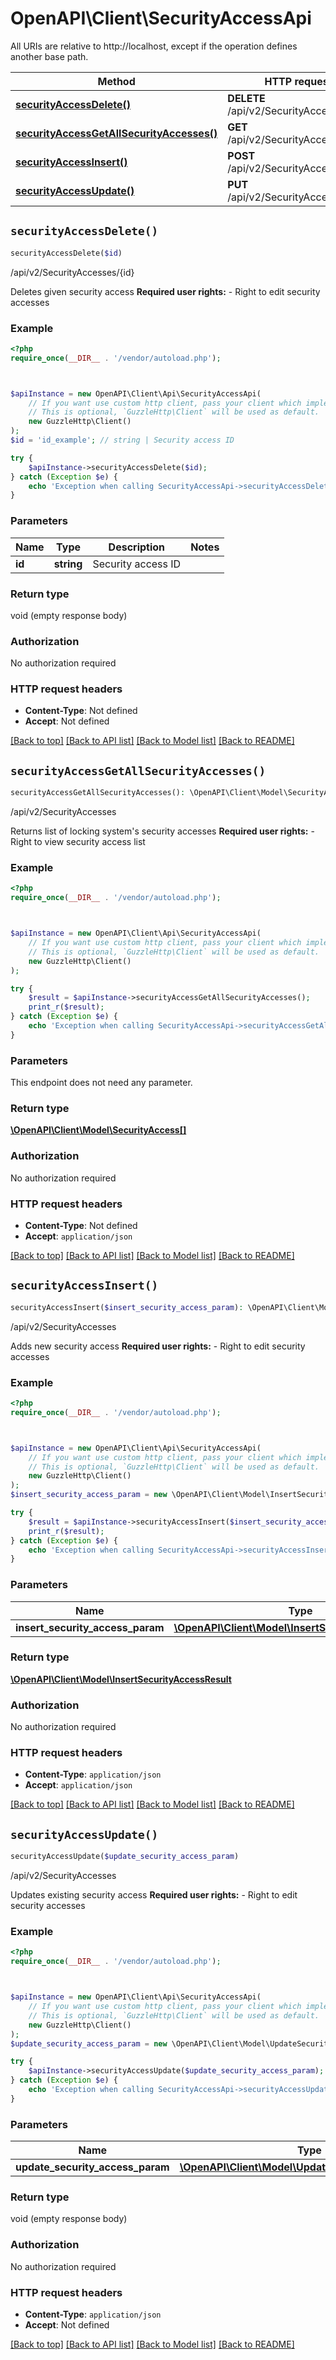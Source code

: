 # OpenAPI\Client\SecurityAccessApi

All URIs are relative to http://localhost, except if the operation defines another base path.

| Method | HTTP request | Description |
| ------------- | ------------- | ------------- |
| [**securityAccessDelete()**](SecurityAccessApi.md#securityAccessDelete) | **DELETE** /api/v2/SecurityAccesses/{id} | /api/v2/SecurityAccesses/{id} |
| [**securityAccessGetAllSecurityAccesses()**](SecurityAccessApi.md#securityAccessGetAllSecurityAccesses) | **GET** /api/v2/SecurityAccesses | /api/v2/SecurityAccesses |
| [**securityAccessInsert()**](SecurityAccessApi.md#securityAccessInsert) | **POST** /api/v2/SecurityAccesses | /api/v2/SecurityAccesses |
| [**securityAccessUpdate()**](SecurityAccessApi.md#securityAccessUpdate) | **PUT** /api/v2/SecurityAccesses | /api/v2/SecurityAccesses |


## `securityAccessDelete()`

```php
securityAccessDelete($id)
```

/api/v2/SecurityAccesses/{id}

Deletes given security access    <b>Required user rights:</b>    - Right to edit security accesses

### Example

```php
<?php
require_once(__DIR__ . '/vendor/autoload.php');



$apiInstance = new OpenAPI\Client\Api\SecurityAccessApi(
    // If you want use custom http client, pass your client which implements `GuzzleHttp\ClientInterface`.
    // This is optional, `GuzzleHttp\Client` will be used as default.
    new GuzzleHttp\Client()
);
$id = 'id_example'; // string | Security access ID

try {
    $apiInstance->securityAccessDelete($id);
} catch (Exception $e) {
    echo 'Exception when calling SecurityAccessApi->securityAccessDelete: ', $e->getMessage(), PHP_EOL;
}
```

### Parameters

| Name | Type | Description  | Notes |
| ------------- | ------------- | ------------- | ------------- |
| **id** | **string**| Security access ID | |

### Return type

void (empty response body)

### Authorization

No authorization required

### HTTP request headers

- **Content-Type**: Not defined
- **Accept**: Not defined

[[Back to top]](#) [[Back to API list]](../../README.md#endpoints)
[[Back to Model list]](../../README.md#models)
[[Back to README]](../../README.md)

## `securityAccessGetAllSecurityAccesses()`

```php
securityAccessGetAllSecurityAccesses(): \OpenAPI\Client\Model\SecurityAccess[]
```

/api/v2/SecurityAccesses

Returns list of locking system's security accesses    <b>Required user rights:</b>    - Right to view security access list

### Example

```php
<?php
require_once(__DIR__ . '/vendor/autoload.php');



$apiInstance = new OpenAPI\Client\Api\SecurityAccessApi(
    // If you want use custom http client, pass your client which implements `GuzzleHttp\ClientInterface`.
    // This is optional, `GuzzleHttp\Client` will be used as default.
    new GuzzleHttp\Client()
);

try {
    $result = $apiInstance->securityAccessGetAllSecurityAccesses();
    print_r($result);
} catch (Exception $e) {
    echo 'Exception when calling SecurityAccessApi->securityAccessGetAllSecurityAccesses: ', $e->getMessage(), PHP_EOL;
}
```

### Parameters

This endpoint does not need any parameter.

### Return type

[**\OpenAPI\Client\Model\SecurityAccess[]**](../Model/SecurityAccess.md)

### Authorization

No authorization required

### HTTP request headers

- **Content-Type**: Not defined
- **Accept**: `application/json`

[[Back to top]](#) [[Back to API list]](../../README.md#endpoints)
[[Back to Model list]](../../README.md#models)
[[Back to README]](../../README.md)

## `securityAccessInsert()`

```php
securityAccessInsert($insert_security_access_param): \OpenAPI\Client\Model\InsertSecurityAccessResult
```

/api/v2/SecurityAccesses

Adds new security access    <b>Required user rights:</b>    - Right to edit security accesses

### Example

```php
<?php
require_once(__DIR__ . '/vendor/autoload.php');



$apiInstance = new OpenAPI\Client\Api\SecurityAccessApi(
    // If you want use custom http client, pass your client which implements `GuzzleHttp\ClientInterface`.
    // This is optional, `GuzzleHttp\Client` will be used as default.
    new GuzzleHttp\Client()
);
$insert_security_access_param = new \OpenAPI\Client\Model\InsertSecurityAccessParam(); // \OpenAPI\Client\Model\InsertSecurityAccessParam | Parameter

try {
    $result = $apiInstance->securityAccessInsert($insert_security_access_param);
    print_r($result);
} catch (Exception $e) {
    echo 'Exception when calling SecurityAccessApi->securityAccessInsert: ', $e->getMessage(), PHP_EOL;
}
```

### Parameters

| Name | Type | Description  | Notes |
| ------------- | ------------- | ------------- | ------------- |
| **insert_security_access_param** | [**\OpenAPI\Client\Model\InsertSecurityAccessParam**](../Model/InsertSecurityAccessParam.md)| Parameter | |

### Return type

[**\OpenAPI\Client\Model\InsertSecurityAccessResult**](../Model/InsertSecurityAccessResult.md)

### Authorization

No authorization required

### HTTP request headers

- **Content-Type**: `application/json`
- **Accept**: `application/json`

[[Back to top]](#) [[Back to API list]](../../README.md#endpoints)
[[Back to Model list]](../../README.md#models)
[[Back to README]](../../README.md)

## `securityAccessUpdate()`

```php
securityAccessUpdate($update_security_access_param)
```

/api/v2/SecurityAccesses

Updates existing security access    <b>Required user rights:</b>    - Right to edit security accesses

### Example

```php
<?php
require_once(__DIR__ . '/vendor/autoload.php');



$apiInstance = new OpenAPI\Client\Api\SecurityAccessApi(
    // If you want use custom http client, pass your client which implements `GuzzleHttp\ClientInterface`.
    // This is optional, `GuzzleHttp\Client` will be used as default.
    new GuzzleHttp\Client()
);
$update_security_access_param = new \OpenAPI\Client\Model\UpdateSecurityAccessParam(); // \OpenAPI\Client\Model\UpdateSecurityAccessParam | Parameter

try {
    $apiInstance->securityAccessUpdate($update_security_access_param);
} catch (Exception $e) {
    echo 'Exception when calling SecurityAccessApi->securityAccessUpdate: ', $e->getMessage(), PHP_EOL;
}
```

### Parameters

| Name | Type | Description  | Notes |
| ------------- | ------------- | ------------- | ------------- |
| **update_security_access_param** | [**\OpenAPI\Client\Model\UpdateSecurityAccessParam**](../Model/UpdateSecurityAccessParam.md)| Parameter | |

### Return type

void (empty response body)

### Authorization

No authorization required

### HTTP request headers

- **Content-Type**: `application/json`
- **Accept**: Not defined

[[Back to top]](#) [[Back to API list]](../../README.md#endpoints)
[[Back to Model list]](../../README.md#models)
[[Back to README]](../../README.md)

